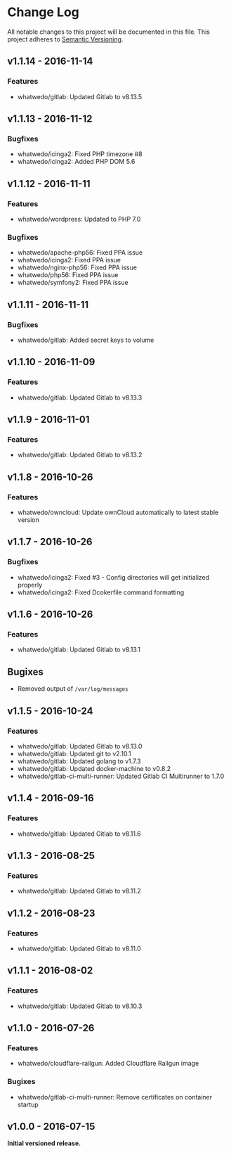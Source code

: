 # Change Log

All notable changes to this project will be documented in this file. This project adheres to [Semantic Versioning](http://semver.org/).


## v1.1.14 - 2016-11-14

### Features

* whatwedo/gitlab: Updated Gitlab to v8.13.5


## v1.1.13 - 2016-11-12

### Bugfixes

* whatwedo/icinga2: Fixed PHP timezone #8
* whatwedo/icinga2: Added PHP DOM 5.6


## v1.1.12 - 2016-11-11

### Features

* whatwedo/wordpress: Updated to PHP 7.0


### Bugfixes

* whatwedo/apache-php56: Fixed PPA issue
* whatwedo/icinga2: Fixed PPA issue
* whatwedo/nginx-php56: Fixed PPA issue
* whatwedo/php56: Fixed PPA issue
* whatwedo/symfony2: Fixed PPA issue


## v1.1.11 - 2016-11-11

### Bugfixes

* whatwedo/gitlab: Added secret keys to volume


## v1.1.10 - 2016-11-09

### Features

* whatwedo/gitlab: Updated Gitlab to v8.13.3


## v1.1.9 - 2016-11-01

### Features

* whatwedo/gitlab: Updated Gitlab to v8.13.2


## v1.1.8 - 2016-10-26

### Features

* whatwedo/owncloud: Update ownCloud automatically to latest stable version


## v1.1.7 - 2016-10-26

### Bugfixes

* whatwedo/icinga2: Fixed #3 - Config directories will get initialized properly
* whatwedo/icinga2: Fixed Dcokerfile command formatting



## v1.1.6 - 2016-10-26

### Features

* whatwedo/gitlab: Updated Gitlab to v8.13.1


## Bugixes

* Removed output of `/var/log/messages`


## v1.1.5 - 2016-10-24

### Features

* whatwedo/gitlab: Updated Gitlab to v8.13.0
* whatwedo/gitlab: Updated git to v2.10.1
* whatwedo/gitlab: Updated golang to v1.7.3
* whatwedo/gitlab: Updated docker-machine to v0.8.2
* whatwedo/gitlab-ci-multi-runner: Updated Gitlab CI Multirunner to 1.7.0


## v1.1.4 - 2016-09-16

### Features

* whatwedo/gitlab: Updated Gitlab to v8.11.6


## v1.1.3 - 2016-08-25

### Features

* whatwedo/gitlab: Updated Gitlab to v8.11.2


## v1.1.2 - 2016-08-23

### Features

* whatwedo/gitlab: Updated Gitlab to v8.11.0


## v1.1.1 - 2016-08-02

### Features

* whatwedo/gitlab: Updated Gitlab to v8.10.3


## v1.1.0 - 2016-07-26

### Features

* whatwedo/cloudflare-railgun: Added Cloudflare Railgun image


### Bugixes

* whatwedo/gitlab-ci-multi-runner: Remove certificates on container startup


## v1.0.0 - 2016-07-15

**Initial versioned release.**
